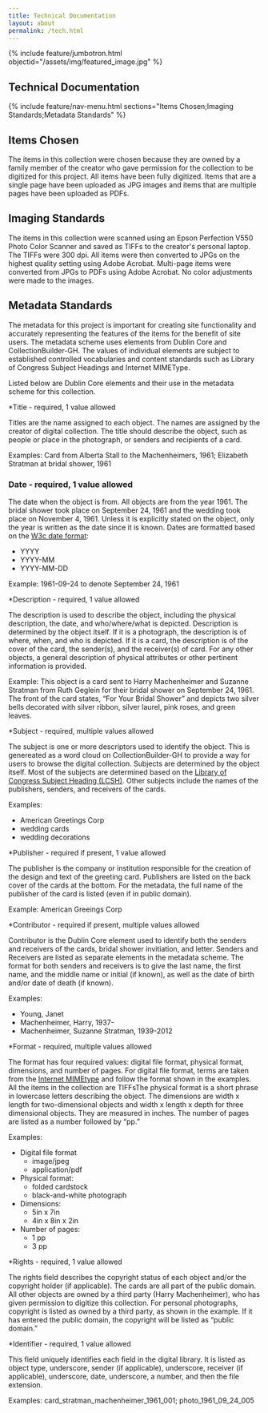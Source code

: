 ```yaml
---
title: Technical Documentation
layout: about
permalink: /tech.html
---
```


{% include feature/jumbotron.html objectid="/assets/img/featured_image.jpg" %}

## Technical Documentation

{% include feature/nav-menu.html sections="Items Chosen;Imaging Standards;Metadata Standards" %}

## Items Chosen 

The items in this collection were chosen because they are owned by a family member of the creator who gave permission for the collection to be digitized for this project. All items have been fully digitized. Items that are a single page have been uploaded as JPG images and items that are multiple pages have been uploaded as PDFs. 

## Imaging Standards 

The items in this collection were scanned using an Epson Perfection V550 Photo Color Scanner and saved as TIFFs to the creator's personal laptop. The TIFFs were 300 dpi. All items were then converted to JPGs on the highest quality setting using Adobe Acrobat. Multi-page items were converted from JPGs to PDFs using Adobe Acrobat. No color adjustments were made to the images. 

## Metadata Standards 

The metadata for this project is important for creating site functionality and accurately representing the features of the items for the benefit of site users. The metadata scheme uses elements from Dublin Core and CollectionBuilder-GH. The values of individual elements are subject to established controlled vocabularies and content standards such as Library of Congress Subject Headings and Internet MIMEType. 

Listed below are Dublin Core elements and their use in the metadata scheme for this collection.  

*Title - required, 1 value allowed 

Titles are the name assigned to each object. The names are assigned by the creator of digital collection. The title should describe the object, such as people or place in the photograph, or senders and recipients of a card. 

Examples: Card from Alberta Stall to the Machenheimers, 1961; Elizabeth Stratman at bridal shower, 1961

### Date - required, 1 value allowed 

The date when the object is from. All objects are from the year 1961. The bridal shower took place on September 24, 1961 and the wedding took place on November 4, 1961. Unless it is explicitly stated on the object, only the year is written as the date since it is known. Dates are formatted based on the [W3c date format](https://www.w3.org/TR/NOTE-datetime): 
* YYYY 
* YYYY-MM
* YYYY-MM-DD

Example: 1961-09-24 to denote September 24, 1961

*Description - required, 1 value allowed 

The description is used to describe the object, including the physical description, the date, and who/where/what is depicted. Description is determined by the object itself. If it is a photograph, the description is of where, when, and who is depicted. If it is a card, the description is of the cover of the card, the sender(s), and the receiver(s) of card. For any other objects, a general description of physical attributes or other pertinent information is provided. 

Example: This object is a card sent to Harry Machenheimer and Suzanne Stratman from Ruth Geglein for their bridal shower on September 24, 1961. The front of the card states, “For Your Bridal Shower” and depicts two silver bells decorated with silver ribbon, silver laurel, pink roses, and green leaves. 

*Subject - required, multiple values allowed 

The subject is one or more descriptors used to identify the object. This is genereated as a word cloud on CollectionBuilder-GH to provide a way for users to browse the digital collection. Subjects are determined by the object itself. Most of the subjects are determined based on the [Library of Congress Subject Heading (LCSH)](https://www.loc.gov/aba/publications/FreeLCSH/freelcsh.html). Other subjects include the names of the publishers, senders, and receivers of the cards. 

Examples: 
* American Greetings Corp 
* wedding cards 
* wedding decorations

*Publisher - required if present, 1 value allowed 

The publisher is the company or institution responsible for the creation of the design and text of the greeting card. Publishers are listed on the back cover of the cards at the bottom. For the metadata, the full name of the publisher of the card is listed (even if in public domain).

Example: American Greeings Corp

*Contributor - required if present, multiple values allowed 

Contributor is the Dublin Core element used to identify both the senders and receivers of the cards, bridal shower invitiation, and letter. Senders and Receivers are listed as separate elements in the metadata scheme. The format for both senders and receivers is to give the last name, the first name, and the middle name or initial (if known), as well as the date of birth and/or date of death (if known). 

Examples: 
* Young, Janet 
* Machenheimer, Harry, 1937-
* Machenheimer, Suzanne Stratman, 1939-2012

*Format - required, multiple values allowed 

The format has four required values: digital file format, physical format, dimensions, and number of pages. For digital file format, terms are taken from the [Internet MIMEtype](https://www.iana.org/assignments/media-types/media-types.xhtml) and follow the format shown in the examples. All the items in the collection are TIFFsThe physical format is a short phrase in lowercase letters describing the object. The dimensions are width x length for two-dimensional objects and width x length x depth for three dimensional objects. They are measured in inches. The number of pages are listed as a number followed by “pp.”  

Examples: 
* Digital file format 
  * image/jpeg
  * application/pdf
* Physical format:  
  * folded cardstock  
  * black-and-white photograph  
* Dimensions:
  * 5in x 7in  
  * 4in x 8in x 2in  
* Number of pages:   
  * 1 pp
  * 3 pp

*Rights - required, 1 value allowed 

The rights field describes the copyright status of each object and/or the copyright holder (if applicable). The cards are all part of the public domain. All other objects are owned by a third party (Harry Machenheimer), who has given permission to digitize this collection. For personal photographs, copyright is listed as owned by a third party, as shown in the example. If it has entered the public domain, the copyright will be listed as “public domain.”

*Identifier - required, 1 value allowed 

This field uniquely identifies each field in the digital library. It is listed as object type, underscore, sender (if applicable), underscore, receiver (if applicable), underscore, date, underscore, a number, and then the file extension.

Examples: card_stratman_machenheimer_1961_001; photo_1961_09_24_005
